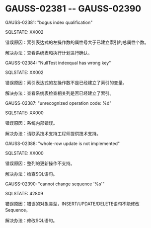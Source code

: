 # GAUSS-02381 -- GAUSS-02390

GAUSS-02381: "bogus index qualification"

SQLSTATE: XX002

错误原因：索引表达式的左操作数的属性号大于已建立索引的总属性个数。

解决办法：查看系统表和执行计划进行确认。

GAUSS-02384: "NullTest indexqual has wrong key"

SQLSTATE: XX002

错误原因：索引表达式的左操作数不是已经建立了索引的变量。

解决办法：查看系统表检查相关列是否已经建立了索引。

GAUSS-02387: "unrecognized operation code: %d"

SQLSTATE: XX000

错误原因：系统内部错误。

解决办法：请联系技术支持工程师提供技术支持。

GAUSS-02388: "whole-row update is not implemented"

SQLSTATE: XX000

错误原因：整列的更新操作不支持。

解决办法：检查SQL语句。

GAUSS-02390: "cannot change sequence '%s'"

SQLSTATE: 42809

错误原因：错误的对象类型，INSERT/UPDATE/DELETE语句不能修改Sequence。

解决办法：修改SQL语句。

